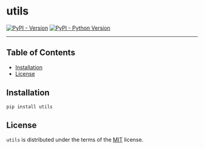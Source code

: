 # utils

[![PyPI - Version](https://img.shields.io/pypi/v/utils.svg)](https://pypi.org/project/utils)
[![PyPI - Python Version](https://img.shields.io/pypi/pyversions/utils.svg)](https://pypi.org/project/utils)

-----

## Table of Contents

- [Installation](#installation)
- [License](#license)

## Installation

```console
pip install utils
```

## License

`utils` is distributed under the terms of the [MIT](https://spdx.org/licenses/MIT.html) license.

